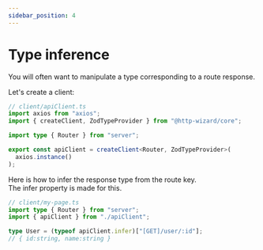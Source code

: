 ```yaml
---
sidebar_position: 4
---
```


# Type inference

You will often want to manipulate a type corresponding to a route response.

Let's create a client:

```typescript title="Create client"
// client/apiClient.ts
import axios from "axios";
import { createClient, ZodTypeProvider } from "@http-wizard/core";

import type { Router } from "server";

export const apiClient = createClient<Router, ZodTypeProvider>(
  axios.instance()
);
```

Here is how to infer the response type from the route key.  
The infer property is made for this.

```typescript title="apiClient usage"
// client/my-page.ts
import type { Router } from "server";
import { apiClient } from "./apiClient";

type User = (typeof apiClient.infer)["[GET]/user/:id"];
// { id:string, name:string }
```
